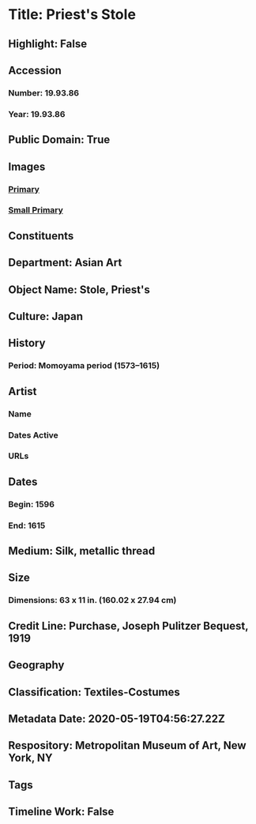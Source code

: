 # Title: Priest's Stole
## Highlight: False
## Accession
### Number: 19.93.86
### Year: 19.93.86
## Public Domain: True
## Images
### [Primary](https://images.metmuseum.org/CRDImages/as/original/44037.jpg)
### [Small Primary](https://images.metmuseum.org/CRDImages/as/web-large/44037.jpg)
## Constituents
## Department: Asian Art
## Object Name: Stole, Priest's
## Culture: Japan
## History
### Period: Momoyama period (1573–1615)
## Artist
### Name
### Dates Active
### URLs
## Dates
### Begin: 1596
### End: 1615
## Medium: Silk, metallic thread
## Size
### Dimensions: 63 x 11 in. (160.02 x 27.94 cm)
## Credit Line: Purchase, Joseph Pulitzer Bequest, 1919
## Geography
## Classification: Textiles-Costumes
## Metadata Date: 2020-05-19T04:56:27.22Z
## Respository: Metropolitan Museum of Art, New York, NY
## Tags
## Timeline Work: False